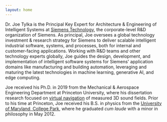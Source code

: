 ```yaml
---
layout: home
---
```


<head><script src="Scripts/jtylka.js"></script></head>

Dr. Joe Tylka is the Principal Key Expert for Architecture &amp; Engineering of Intelligent Systems at
<a href="https://new.siemens.com/us/en/company/siemens-in-the-usa/princeton.html" target="_blank">Siemens Technology</a>,
the corporate-level R&amp;D organization of Siemens.
As principal, Joe oversees a global technology investment &amp; research 
strategy for Siemens to deliver scalable intelligent industrial software, 
systems, and processes, both for internal and customer-facing applications.
Working with R&amp;D teams and other technology experts globally, Joe guides the design,
development, and implementation of intelligent software systems for Siemens'
application domains like manufacturing and building automation, leveraging 
and maturing the latest technologies in machine learning, generative AI, and edge computing.

Joe received his Ph.D. in 2019 from the Mechanical &amp; Aerospace Engineering Department at Princeton University,
where his dissertation research focused on <a href="http://www.princeton.edu/3D3A/AmbisonicsNavigation.html" target="_blank">virtual navigation</a> of measured 3D sound fields.
Prior to his time at Princeton, Joe received his B.S. in physics from the
<a href="http://www.umd.edu/" target="_blank">University of Maryland, College Park</a>,
where he graduated <i>cum laude</i> with a minor in philosophy in May 2012.
